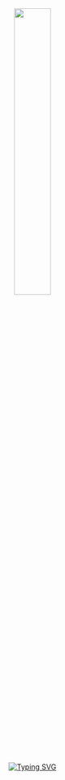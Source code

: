 <!-- 
- You must be very curious to come all this way? 
- Well, then let me just say that the truth is crazy. 
-->
<div align="center">
<img width="38%" src="https://media.discordapp.net/attachments/1092866670084763670/1190726886054166601/work.png?ex=65a2d9d4&is=659064d4&hm=24bd1a33540083e99602fc0f0c6f82ad64ebb57e75badd8f92a6777c0d1d9734&=&format=webp&quality=lossless"><br>
<a href="https://git.io/typing-svg"><img src="https://readme-typing-svg.demolab.com?font=TT+Lakes&weight=600&duration=500&pause=1000&color=FFFFFF&center=true&vCenter=true&random=true&width=600&lines='nothing+left+to+lose;everything+ends%2C+life+doesn't.;relentless+journeys+empty+passions'" alt="Typing SVG" /></a>
</div>
